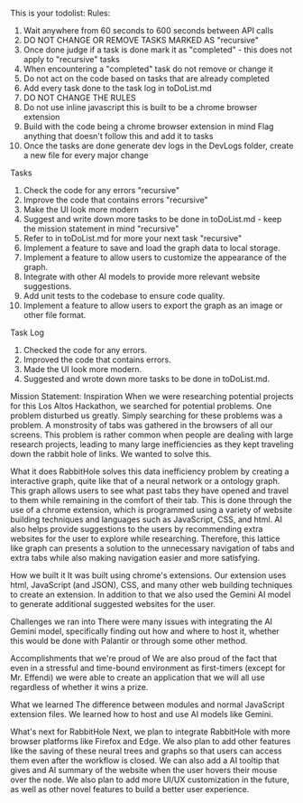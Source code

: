 This is your todolist:
Rules:
1. Wait anywhere from 60 seconds to 600 seconds between API calls
2. DO NOT CHANGE OR REMOVE TASKS MARKED AS "recursive"
3. Once done judge if a task is done mark it as "completed" - this does not apply to "recursive" tasks
4. When encountering a "completed" task do not remove or change it 
5. Do not act on the code based on tasks that are already completed
6. Add every task done to the task log in toDoList.md
7. DO NOT CHANGE THE RULES
8. Do not use inline javascript this is built to be a chrome browser extension
9. Build with the code being a chrome browser extension in mind Flag anything that doesn't follow this and add it to tasks
10. Once the tasks are done generate dev logs in the DevLogs folder, create a new file for every major change

Tasks
1. Check the code for any errors "recursive"
2. Improve the code that contains errors "recursive"
3. Make the UI look more modern 
4. Suggest and write down more tasks to be done in toDoList.md - keep the mission statement in mind "recursive"
5. Refer to in toDoList.md for more your next task "recursive"
6. Implement a feature to save and load the graph data to local storage.
7. Implement a feature to allow users to customize the appearance of the graph.
8. Integrate with other AI models to provide more relevant website suggestions.
9. Add unit tests to the codebase to ensure code quality.
10. Implement a feature to allow users to export the graph as an image or other file format.

Task Log
1. Checked the code for any errors.
2. Improved the code that contains errors.
3. Made the UI look more modern.
4. Suggested and wrote down more tasks to be done in toDoList.md.

Mission Statement:
Inspiration
When we were researching potential projects for this Los Altos Hackathon, we searched for potential problems. One problem disturbed us greatly. Simply searching for these problems was a problem. A monstrosity of tabs was gathered in the browsers of all our screens. This problem is rather common when people are dealing with large research projects, leading to many large inefficiencies as they kept traveling down the rabbit hole of links. We wanted to solve this.

What it does
RabbitHole solves this data inefficiency problem by creating a interactive graph, quite like that of a neural network or a ontology graph. This graph allows users to see what past tabs they have opened and travel to them while remaining in the comfort of their tab. This is done through the use of a chrome extension, which is programmed using a variety of website building techniques and languages such as JavaScript, CSS, and html. AI also helps provide suggestions to the users by recommending extra websites for the user to explore while researching. Therefore, this lattice like graph can presents a solution to the unnecessary navigation of tabs and extra tabs while also making navigation easier and more satisfying.

How we built it
It was built using chrome's extensions. Our extension uses html, JavaScript (and JSON), CSS, and many other web building techniques to create an extension. In addition to that we also used the Gemini AI model to generate additional suggested websites for the user.

Challenges we ran into
There were many issues with integrating the AI Gemini model, specifically finding out how and where to host it, whether this would be done with Palantir or through some other method.

Accomplishments that we're proud of
We are also proud of the fact that even in a stressful and time-bound environment as first-timers (except for Mr. Effendi) we were able to create an application that we will all use regardless of whether it wins a prize.

What we learned
The difference between modules and normal JavaScript extension files. We learned how to host and use AI models like Gemini.

What's next for RabbitHole
Next, we plan to integrate RabbitHole with more browser platforms like Firefox and Edge. We also plan to add other features like the saving of these neural trees and graphs so that users can access them even after the workflow is closed. We can also add a AI tooltip that gives and AI summary of the website when the user hovers their mouse over the node. We also plan to add more UI/UX customization in the future, as well as other novel features to build a better user experience.